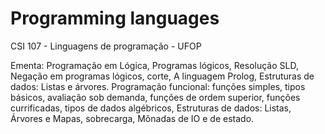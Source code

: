 # Programming languages
CSI 107 - Linguagens de programação - UFOP

Ementa:  Programação em Lógica, Programas lógicos, Resolução SLD, Negação em programas
lógicos, corte, A linguagem Prolog, Estruturas de dados: Listas e árvores. Programação funcional:
funções simples, tipos básicos, avaliação sob demanda, funções de ordem superior, funções
currificadas, tipos de dados algébricos, Estruturas de dados: Listas, Árvores e Mapas, sobrecarga,
Mônadas de IO e de estado.
